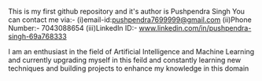 This is my first github repository and it's author is Pushpendra Singh
You can contact me via:-
(i)email-id:pushpendra7699999@gmail.com
(ii)Phone Number:- 7043088654
(iii)Linkedln ID:- www.linkedin.com/in/pushpendra-singh-69a768333

I am an enthusiast in the field of Artificial Intelligence and Machine Learning and currently upgrading myself in this feild and constantly learning new techniques and building projects to enhance my knowledge in this domain
